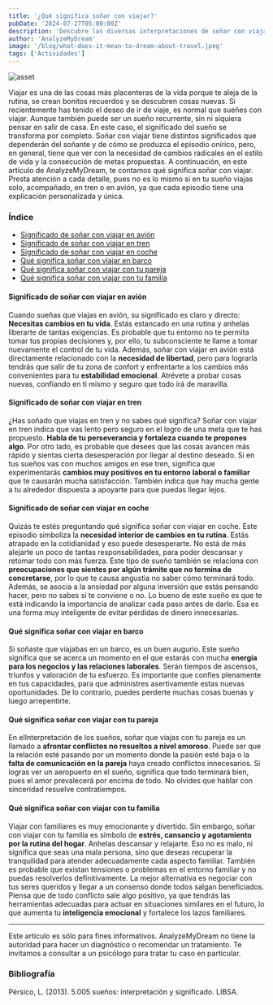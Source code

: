 ```yaml
---
title: '¿Qué significa soñar con viajar?'
pubDate: '2024-07-27T05:00:00Z'
description: 'Descubre las diversas interpretaciones de soñar con viajar, desde la necesidad de cambios radicales en la vida hasta la consecución de metas propuestas.'
author: 'AnalyzeMyDream'
image: '/blog/what-does-it-mean-to-dream-about-travel.jpeg'
tags: ['Actividades']
---
```


![asset](/blog/what-does-it-mean-to-dream-about-travel.jpeg)

Viajar es una de las cosas más placenteras de la vida porque te aleja de la rutina, se crean bonitos recuerdos y se descubren cosas nuevas. Si recientemente has tenido el deseo de ir de viaje, es normal que sueñes con viajar. Aunque también puede ser un sueño recurrente, sin ni siquiera pensar en salir de casa. En este caso, el significado del sueño se transforma por completo. Soñar con viajar tiene distintos significados que dependerán del soñante y de cómo se produzca el episodio onírico, pero, en general, tiene que ver con la necesidad de cambios radicales en el estilo de vida y la consecución de metas propuestas. A continuación, en este artículo de AnalyzeMyDream, te contamos qué significa soñar con viajar. Presta atención a cada detalle, pues no es lo mismo si en tu sueño viajas solo, acompañado, en tren o en avión, ya que cada episodio tiene una explicación personalizada y única.

### Índice

- [Significado de soñar con viajar en avión](#significado-de-soñar-con-viajar-en-avion)
- [Significado de soñar con viajar en tren](#significado-de-soñar-con-viajar-en-tren)
- [Significado de soñar con viajar en coche](#significado-de-soñar-con-viajar-en-coche)
- [Qué significa soñar con viajar en barco](#que-significa-soñar-con-viajar-en-barco)
- [Qué significa soñar con viajar con tu pareja](#que-significa-soñar-con-viajar-con-tu-pareja)
- [Qué significa soñar con viajar con tu familia](#que-significa-soñar-con-viajar-con-tu-familia)

#### Significado de soñar con viajar en avión

Cuando sueñas que viajas en avión, su significado es claro y directo: **Necesitas cambios en tu vida**. Estás estancado en una rutina y anhelas liberarte de tantas exigencias. Es probable que tu entorno no te permita tomar tus propias decisiones y, por ello, tu subconsciente te llame a tomar nuevamente el control de tu vida. Además, soñar con viajar en avión está directamente relacionado con la **necesidad de libertad**, pero para lograrla tendrás que salir de tu zona de confort y enfrentarte a los cambios más convenientes para tu **estabilidad emocional**. Atrévete a probar cosas nuevas, confiando en ti mismo y seguro que todo irá de maravilla.

#### Significado de soñar con viajar en tren

¿Has soñado que viajas en tren y no sabes qué significa? Soñar con viajar en tren indica que vas lento pero seguro en el logro de una meta que te has propuesto. **Habla de tu perseverancia y fortaleza cuando te propones algo**. Por otro lado, es probable que desees que las cosas avancen más rápido y sientas cierta desesperación por llegar al destino deseado. Si en tus sueños vas con muchos amigos en ese tren, significa que experimentarás **cambios muy positivos en tu entorno laboral o familiar** que te causarán mucha satisfacción. También indica que hay mucha gente a tu alrededor dispuesta a apoyarte para que puedas llegar lejos.

#### Significado de soñar con viajar en coche

Quizás te estés preguntando qué significa soñar con viajar en coche. Este episodio simboliza la **necesidad interior de cambios en tu rutina**. Estás atrapado en la cotidianidad y eso puede desesperarte. No está de más alejarte un poco de tantas responsabilidades, para poder descansar y retomar todo con más fuerza. Este tipo de sueño también se relaciona con **preocupaciones que sientes por algún trámite que no termina de concretarse**, por lo que te causa angustia no saber cómo terminará todo. Además, se asocia a la ansiedad por alguna inversión que estás pensando hacer, pero no sabes si te conviene o no. Lo bueno de este sueño es que te está indicando la importancia de analizar cada paso antes de darlo. Esa es una forma muy inteligente de evitar pérdidas de dinero innecesarias.

#### Qué significa soñar con viajar en barco

Si soñaste que viajabas en un barco, es un buen augurio. Este sueño significa que se acerca un momento en el que estarás con mucha **energía para los negocios y las relaciones laborales**. Serán tiempos de ascensos, triunfos y valoración de tu esfuerzo. Es importante que confíes plenamente en tus capacidades, para que administres asertivamente estas nuevas oportunidades. De lo contrario, puedes perderte muchas cosas buenas y luego arrepentirte.

#### Qué significa soñar con viajar con tu pareja

En elInterpretación de los sueños, soñar que viajas con tu pareja es un llamado a **afrontar conflictos no resueltos a nivel amoroso**. Puede ser que la relación esté pasando por un momento donde la pasión esté baja o la **falta de comunicación en la pareja** haya creado conflictos innecesarios. Si logras ver un aeropuerto en el sueño, significa que todo terminará bien, pues el amor prevalecerá por encima de todo. No olvides que hablar con sinceridad resuelve contratiempos.

#### Qué significa soñar con viajar con tu familia

Viajar con familiares es muy emocionante y divertido. Sin embargo, soñar con viajar con tu familia es símbolo de **estrés, cansancio y agotamiento por la rutina del hogar**. Anhelas descansar y relajarte. Eso no es malo, ni significa que seas una mala persona, sino que deseas recuperar la tranquilidad para atender adecuadamente cada aspecto familiar. También es probable que existan tensiones o problemas en el entorno familiar y no puedas resolverlos definitivamente. La mejor alternativa es negociar con tus seres queridos y llegar a un consenso donde todos salgan beneficiados. Piensa que de todo conflicto sale algo positivo, ya que tendrás las herramientas adecuadas para actuar en situaciones similares en el futuro, lo que aumenta tu **inteligencia emocional** y fortalece los lazos familiares.

---

Este artículo es sólo para fines informativos. AnalyzeMyDream no tiene la autoridad para hacer un diagnóstico o recomendar un tratamiento. Te invitamos a consultar a un psicólogo para tratar tu caso en particular.

### Bibliografía

Pérsico, L. (2013). 5.005 sueños: interpretación y significado. LIBSA.